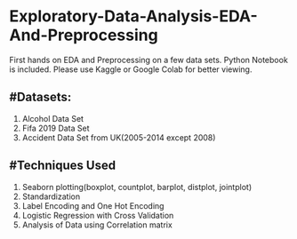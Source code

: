 # Exploratory-Data-Analysis-EDA-And-Preprocessing
First hands on EDA and Preprocessing on a few data sets. Python Notebook is included. Please use Kaggle or Google Colab for better viewing.

#Datasets:
-----------------------------
1. Alcohol Data Set
2. Fifa 2019 Data Set
3. Accident Data Set from UK(2005-2014 except 2008)

#Techniques Used
-----------------------------
1. Seaborn plotting(boxplot, countplot, barplot, distplot, jointplot)
2. Standardization
3. Label Encoding and One Hot Encoding
4. Logistic Regression with Cross Validation
5. Analysis of Data using Correlation matrix
